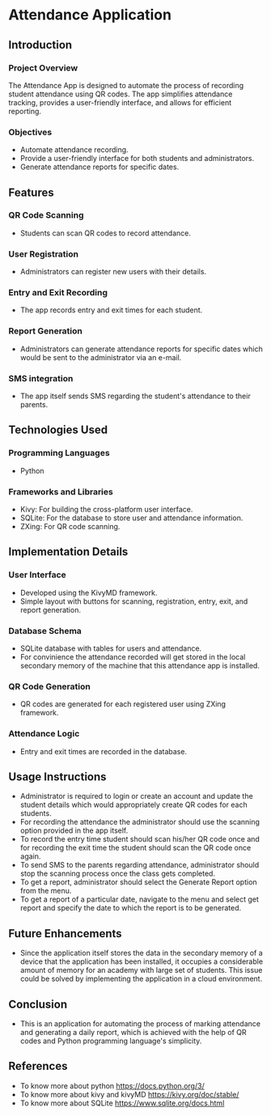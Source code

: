 # Attendance Application

## Introduction

### Project Overview
The Attendance App is designed to automate the process of recording student attendance using QR codes. The app simplifies attendance tracking, provides a user-friendly interface, and allows for efficient reporting.

### Objectives
- Automate attendance recording.
- Provide a user-friendly interface for both students and administrators.
- Generate attendance reports for specific dates.

## Features

### QR Code Scanning
- Students can scan QR codes to record attendance.

### User Registration
- Administrators can register new users with their details.

### Entry and Exit Recording
- The app records entry and exit times for each student.

### Report Generation
- Administrators can generate attendance reports for specific dates which would be sent to the administrator via an e-mail. 

### SMS integration
- The app itself sends SMS regarding the student's attendance to their parents. 

## Technologies Used

### Programming Languages
- Python

### Frameworks and Libraries
- Kivy: For building the cross-platform user interface.
- SQLite: For the database to store user and attendance information.
- ZXing: For QR code scanning.

## Implementation Details

### User Interface
- Developed using the KivyMD framework.
- Simple layout with buttons for scanning, registration, entry, exit, and report generation.

### Database Schema
- SQLite database with tables for users and attendance.
- For convinience the attendance recorded will get stored in the local secondary memory of the machine that this attendance app is installed. 

### QR Code Generation
- QR codes are generated for each registered user using ZXing framework. 

### Attendance Logic
- Entry and exit times are recorded in the database.

## Usage Instructions
- Administrator is required to login or create an account and update the student details which would appropriately create QR codes for each students. 
- For recording the attendance the administrator should use the scanning option provided in the app itself. 
- To record the entry time student should scan his/her QR code once and for recording the exit time the student should scan the QR code once again. 
- To send SMS to the parents regarding attendance, administrator should stop the scanning process once the class gets completed. 
- To get a report, administrator should select the Generate Report option from the menu. 
- To get a report of a particular date, navigate to the menu and select get report and specify the date to which the report is to be generated. 

## Future Enhancements
- Since the application itself stores the data in the secondary memory of a device that the application has been installed, it occupies a considerable amount of memory for an academy with large set of students. This issue could be solved by implementing the application in a cloud environment. 

## Conclusion
- This is an application for automating the process of marking attendance and generating a daily report, which is achieved with the help of QR codes and Python programming language's simplicity. 

## References
- To know more about python https://docs.python.org/3/
- To know more about kivy and kivyMD https://kivy.org/doc/stable/
- To know more about SQLite https://www.sqlite.org/docs.html